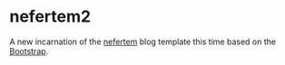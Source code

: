 nefertem2
=========

A new incarnation of the [nefertem](https://github.com/mfloryan/nefertem) blog template this time based on the [Bootstrap](http://twitter.github.com/bootstrap/).